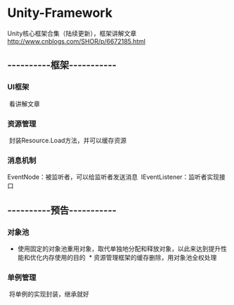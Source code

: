 # Unity-Framework
Unity核心框架合集（陆续更新），框架讲解文章 http://www.cnblogs.com/SHOR/p/6672185.html

## ----------框架-----------
### UI框架
  看讲解文章

### 资源管理
  封装Resource.Load方法，并可以缓存资源

### 消息机制
  EventNode：被监听者，可以给监听者发送消息
  IEventListener：监听者实现接口

## ----------预告-----------
### 对象池
  * 使用固定的对象池重用对象，取代单独地分配和释放对象，以此来达到提升性能和优化内存使用的目的
  * 资源管理框架的缓存删除，用对象池全权处理

### 单例管理
  将单例的实现封装，继承就好
